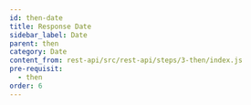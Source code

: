 ```yaml
---
id: then-date
title: Response Date
sidebar_label: Date
parent: then
category: Date
content_from: rest-api/src/rest-api/steps/3-then/index.js
pre-requisit:
  - then
order: 6
---
```


